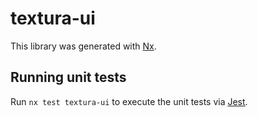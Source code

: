 # textura-ui

This library was generated with [Nx](https://nx.dev).

## Running unit tests

Run `nx test textura-ui` to execute the unit tests via [Jest](https://jestjs.io).
